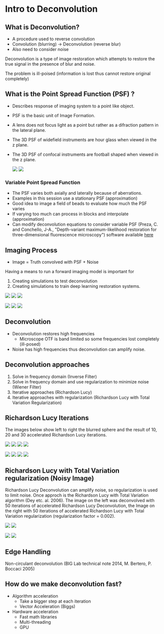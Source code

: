 # Intro to Deconvolution

## What is Deconvolution?

* A procedure used to reverse convolution
* Convolution (blurring) -> Deconvolution (reverse blur)
* Also need to consider noise

Deconvolution is a type of image restoration which attempts to restore the true signal in the presence of blur and noise.

The problem is ill-poised (information is lost thus cannot restore original completely)

## What is the Point Spread Function (PSF) ?

* Describes response of imaging system to a point like object.
* PSF is the basic unit of Image Formation.
* A lens does not focus light as a point but rather as a difraction pattern in the lateral plane.
* The 3D PSF of widefield instruments are hour glass when viewed in the z plane.
* The 3D PSF of confocal instruments are football shaped when viewed in the z plane. 

  ![](images/PSF_xy.jpg)
  ![](images/PSF_xz.jpg)

### Variable Point Spread Function

* The PSF varies both axially and laterally because of aberrations.
* Examples in this session use a stationary PSF (approximation)
* Good idea to image a field of beads to evaluate how much the PSF varies
* If varying too much can process in blocks and interpolate (approximation)
* Can modify deconvolution equations to consider variable PSF (Preza, C. and Conchello, J-A., "Depth-variant maximum-likelihood restoration for three-dimensional fluorescence microscopy") software available [here]( https://www.memphis.edu/cirl/cosmos/index.php)


## Imaging Process

* Image = Truth convolved with PSF + Noise

Having a means to run a forward imaging model is important for 

1.  Creating simulations to test deconvolution
2.  Creating simulations to train deep learning restoration systems. 

  ![](images/sphere_xy.jpg)
  ![](images/sphere_convolved_xy.jpg)
  ![](images/sphere_convolved_noise_xy.jpg)

  ![](images/sphere_xz.jpg)
  ![](images/sphere_convolved_xz.jpg)
  ![](images/sphere_convolved_noise_xz.jpg)


## Deconvolution

* Deconvolution restores high frequencies  
  * Microscope OTF is band limited so some frequencies lost completely (ill-posed)
* Noise has high frequencies thus deconvolution can amplify noise.

## Deconvolution approaches

1.  Solve in frequency domain (Inverse Filter)
2.  Solve in frequency domain and use regularization to minimize noise (Wiener Filter)
3.  Iterative approaches (Richardson Lucy)
4.  Iterative approaches with regularization (Richardson Lucy with Total Variation Regularization)

## Richardson Lucy Iterations

The images below show left to right the blurred sphere and the result of 10, 20 and 30 accelerated Richardson Lucy iterations. 

  ![](images/rl_iterations/xy.jpg)
  ![](images/rl_iterations/rl10xy.jpg)
  ![](images/rl_iterations/rl20xy.jpg)
  ![](images/rl_iterations/rl30xy.jpg)

  ![](images/rl_iterations/xz.jpg)
  ![](images/rl_iterations/rl10xz.jpg)
  ![](images/rl_iterations/rl20xz.jpg)
  ![](images/rl_iterations/rl30xz.jpg)


## Richardson Lucy with Total Variation regularization (Noisy Image)

Richardson Lucy Deconvolution can amplify noise, so regularization is used to limit noise.  Once approch is the Richardson Lucy with Total Variation algorithm (Dey etc. al. 2006).  The image on the left was deconvolved with 50 iterations of accelerated Richardson Lucy Deconvolution, the Image on the right with 50 iterations of accelerated Richardson Lucy with Total Variation regularization (regularization factor = 0.002).

  ![](images/rl_rltv/sphere_deconvolved_rla50_xy.jpg)
  ![](images/rl_rltv/sphere_deconvolved_rltv0.002_a50_xy.jpg)


  ![](images/rl_rltv/sphere_deconvolved_rla50_xz.jpg)
  ![](images/rl_rltv/sphere_deconvolved_rltv0.002_a50_xz.jpg)


## Edge Handling

Non-circulant deconvolution (BIG Lab technical note 2014, M. Bertero, P. Boccaci 2005) 

## How do we make deconvolution fast?

* Algorithm acceleration
    * Take a bigger step at each iteration
    * Vector Acceleration (Biggs)
* Hardware acceleration
    * Fast math libraries
    * Multi-threading
    * GPU

